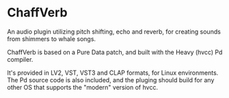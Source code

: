 # ChaffVerb
An audio plugin utilizing pitch shifting, echo and reverb, for creating sounds from shimmers to whale songs. 

ChaffVerb is based on a Pure Data patch, and built with the Heavy (hvcc) Pd compiler.

It's provided in LV2, VST, VST3 and CLAP formats, for Linux environments. The Pd source code is also included, and the pluging should build for any other OS that supports the "modern" version of hvcc.
